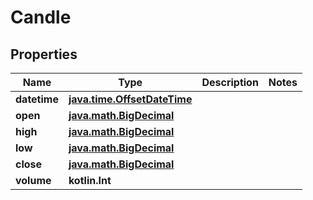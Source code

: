 
# Candle

## Properties
Name | Type | Description | Notes
------------ | ------------- | ------------- | -------------
**datetime** | [**java.time.OffsetDateTime**](java.time.OffsetDateTime.md) |  | 
**open** | [**java.math.BigDecimal**](java.math.BigDecimal.md) |  | 
**high** | [**java.math.BigDecimal**](java.math.BigDecimal.md) |  | 
**low** | [**java.math.BigDecimal**](java.math.BigDecimal.md) |  | 
**close** | [**java.math.BigDecimal**](java.math.BigDecimal.md) |  | 
**volume** | **kotlin.Int** |  | 



